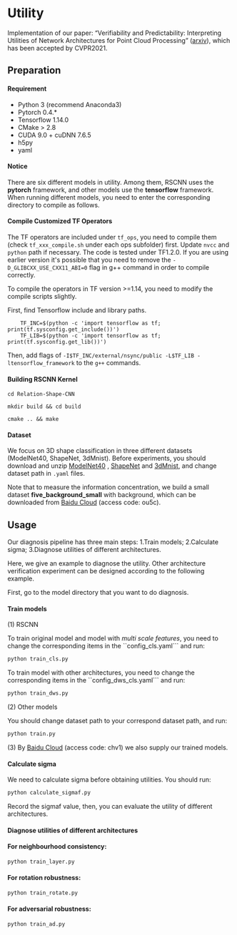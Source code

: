 Utility
===

Implementation of our paper: “Verifiability and Predictability: Interpreting Utilities of Network Architectures for Point Cloud Processing” ([arxiv](https://arxiv.org/abs/1911.09053v3)), which has been accepted by CVPR2021.

## Preparation

#### Requirement

- Python 3 (recommend Anaconda3)
- Pytorch 0.4.\*
- Tensorflow 1.14.0
- CMake > 2.8
- CUDA 9.0 + cuDNN 7.6.5
- h5py
- yaml

#### Notice
There are six different models in utility. Among them, RSCNN uses the **pytorch** framework, and other models use the **tensorflow** framework. 
When running different models, you need to enter the corresponding directory to compile as follows.

#### Compile Customized TF Operators

The TF operators are included under `tf_ops`, you need to compile them (check `tf_xxx_compile.sh` under each ops subfolder) first. Update `nvcc` and `python` path if necessary. The code is tested under TF1.2.0. If you are using earlier version it's possible that you need to remove the `-D_GLIBCXX_USE_CXX11_ABI=0` flag in g++ command in order to compile correctly.

To compile the operators in TF version >=1.14, you need to modify the compile scripts slightly.

First, find Tensorflow include and library paths.

```
    TF_INC=$(python -c 'import tensorflow as tf; print(tf.sysconfig.get_include())')
    TF_LIB=$(python -c 'import tensorflow as tf; print(tf.sysconfig.get_lib())')
```

Then, add flags of `-I$TF_INC/external/nsync/public -L$TF_LIB -ltensorflow_framework` to the `g++` commands.

#### Building RSCNN Kernel

    cd Relation-Shape-CNN
    
    mkdir build && cd build
    
    cmake .. && make

#### Dataset

We focus on 3D shape classification in three different datasets (ModelNet40, ShapeNet, 3dMnist). 
Before experiments, you should download and unzip [ModelNet40](https://shapenet.cs.stanford.edu/media/modelnet40_ply_hdf5_2048.zip) 
, [ShapeNet](https://shapenet.cs.stanford.edu/) and [3dMnist](https://www.kaggle.com/daavoo/3d-mnist), and change dataset path in ```.yaml``` files.

Note that to measure the information concentration, we build a small dataset **five_background_small** with background,
which can be downloaded from [Baidu Cloud](https://pan.baidu.com/s/1kuVCWMrZk94wInehUyYhVw) (access code: ou5c).


## Usage

Our diagnosis pipeline has three main steps: 1.Train models; 2.Calculate sigma; 3.Diagnose utilities of different architectures.

Here, we give an example to diagnose the utility. Other architecture verification experiment can be designed according to the following example.

First, go to the model directory that you want to do diagnosis.

#### Train models

(1) RSCNN

To train original model and model with *multi scale features*, you need to change the
corresponding items in the ``config_cls.yaml``` and run:
```python
python train_cls.py 
```
To train model with other architectures, you need to change the corresponding items 
in the ``config_dws_cls.yaml``` and run:
```python
python train_dws.py 
```
(2) Other models

You should change dataset path to your correspond dataset path, and run:
```python
python train.py 
```

(3)
By [Baidu Cloud](https://pan.baidu.com/s/1MNtCbaOtptsRcG8LfPllgA) (access code: chv1) we also supply our trained models.

#### Calculate sigma

We need to calculate sigma before obtaining utilities. You should run:

``` python
python calculate_sigmaf.py
```

Record the sigmaf value, then, you can evaluate the utility of different architectures.

#### Diagnose utilities of different architectures

#### For neighbourhood consistency:


``` python
python train_layer.py
```



#### For rotation robustness:


``` python
python train_rotate.py
```


#### For adversarial robustness:


``` python
python train_ad.py
```

